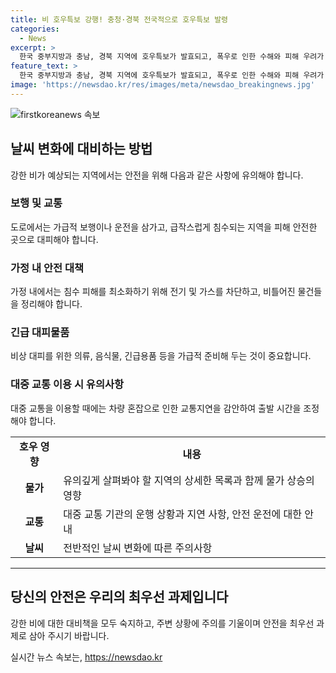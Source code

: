 ```yaml
---
title: 비 호우특보 강행! 충청·경북 전국적으로 호우특보 발령
categories:
  - News
excerpt: >
  한국 중부지방과 충남, 경북 지역에 호우특보가 발효되고, 폭우로 인한 수해와 피해 우려가 커지고 있습니다. 현재 서해상에서 꾸준한 폭우 구름대가 유입 중이며, 강하고 많은 비가 예상되고 있습니다. 충청과 경북 북부에 120mm 이상, 서울과 경기 남부, 강원 중남부 내륙 산지에 100mm 이상의 강한 비가 예상되며, 벼락과 돌풍이 동반될 것으로 전망됩니다. 안동에는 어제 206mm, 충북 옥천군에는 176mm의 비가 내려 수해가 우려되고 있습니다. 현재 상황에 대해 기상센터가 경고를 보내고 있습니다.
feature_text: >
  한국 중부지방과 충남, 경북 지역에 호우특보가 발효되고, 폭우로 인한 수해와 피해 우려가 커지고 있습니다. 현재 서해상에서 꾸준한 폭우 구름대가 유입 중이며, 강하고 많은 비가 예상되고 있습니다. 충청과 경북 북부에 120mm 이상, 서울과 경기 남부, 강원 중남부 내륙 산지에 100mm 이상의 강한 비가 예상되며, 벼락과 돌풍이 동반될 것으로 전망됩니다. 안동에는 어제 206mm, 충북 옥천군에는 176mm의 비가 내려 수해가 우려되고 있습니다. 현재 상황에 대해 기상센터가 경고를 보내고 있습니다.
image: 'https://newsdao.kr/res/images/meta/newsdao_breakingnews.jpg'
---
```


<p><img src="https://newsdao.kr/res/images/meta/newsdao_breakingnews.jpg" alt="firstkoreanews 속보" /></p>

<h2 data-ke-size="size26">날씨 변화에 대비하는 방법</h2>

<p data-ke-size="size16">강한 비가 예상되는 지역에서는 안전을 위해 다음과 같은 사항에 유의해야 합니다.</p>

<h3>보행 및 교통</h3>

<p data-ke-size="size16">도로에서는 가급적 보행이나 운전을 삼가고, 급작스럽게 침수되는 지역을 피해 안전한 곳으로 대피해야 합니다.</p>

<h3>가정 내 안전 대책</h3>

<p data-ke-size="size16">가정 내에서는 침수 피해를 최소화하기 위해 전기 및 가스를 차단하고, 비틀어진 물건들을 정리해야 합니다.</p>

<h3>긴급 대피물품</h3>

<p data-ke-size="size16">비상 대피를 위한 의류, 음식물, 긴급용품 등을 가급적 준비해 두는 것이 중요합니다.</p>

<h3>대중 교통 이용 시 유의사항</h3>

<p data-ke-size="size16">대중 교통을 이용할 때에는 차량 혼잡으로 인한 교통지연을 감안하여 출발 시간을 조정해야 합니다.</p>

<table>
    <tr>
        <td style="text-align: center; height: 17px;"><b>호우 영향</b></td>
        <td style="text-align: center; height: 17px;"><b>내용</b></td>
    </tr>
    <tr>
        <td style="text-align: center; height: 17px;"><b>물가</b></td>
        <td>유의깊게 살펴봐야 할 지역의 상세한 목록과 함께 물가 상승의 영향</td>
    </tr>
    <tr>
        <td style="text-align: center; height: 17px;"><b>교통</b></td>
        <td>대중 교통 기관의 운행 상황과 지연 사항, 안전 운전에 대한 안내</td>
    </tr>
    <tr>
        <td style="text-align: center; height: 17px;"><b>날씨</b></td>
        <td>전반적인 날씨 변화에 따른 주의사항</td>
    </tr>
</table>

<hr>

<h2 data-ke-size="size26">당신의 안전은 우리의 최우선 과제입니다</h2>

<p data-ke-size="size16">강한 비에 대한 대비책을 모두 숙지하고, 주변 상황에 주의를 기울이며 안전을 최우선 과제로 삼아 주시기 바랍니다.</p>
실시간 뉴스 속보는, <a href="https://newsdao.kr" rel="dofollow">https://newsdao.kr</a>


